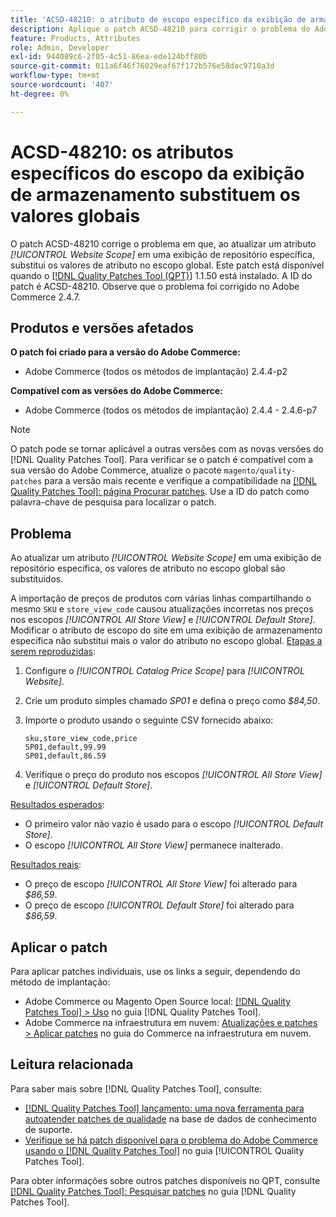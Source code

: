 ```yaml
---
title: 'ACSD-48210: o atributo de escopo específico da exibição de armazenamento substitui os valores globais'
description: Aplique o patch ACSD-48210 para corrigir o problema do Adobe Commerce de atualizar um atributo *[!UICONTROL Website Scope]* em uma exibição de repositório específica que substitui os valores de atributo no escopo global.
feature: Products, Attributes
role: Admin, Developer
exl-id: 944089c6-2f05-4c51-86ea-ede124bff80b
source-git-commit: 011a6f46f76029eaf67f172b576e58dac9710a3d
workflow-type: tm+mt
source-wordcount: '407'
ht-degree: 0%

---
```


# ACSD-48210: os atributos específicos do escopo da exibição de armazenamento substituem os valores globais

O patch ACSD-48210 corrige o problema em que, ao atualizar um atributo *[!UICONTROL Website Scope]* em uma exibição de repositório específica, substitui os valores de atributo no escopo global. Este patch está disponível quando o [[!DNL Quality Patches Tool (QPT)]](https://experienceleague.adobe.com/en/docs/commerce-operations/tools/quality-patches-tool/quality-patches-tool-to-self-serve-quality-patches) 1.1.50 está instalado. A ID do patch é ACSD-48210. Observe que o problema foi corrigido no Adobe Commerce 2.4.7.

## Produtos e versões afetados

**O patch foi criado para a versão do Adobe Commerce:**

* Adobe Commerce (todos os métodos de implantação) 2.4.4-p2

**Compatível com as versões do Adobe Commerce:**

* Adobe Commerce (todos os métodos de implantação) 2.4.4 - 2.4.6-p7

>[!NOTE]
>
>O patch pode se tornar aplicável a outras versões com as novas versões do [!DNL Quality Patches Tool]. Para verificar se o patch é compatível com a sua versão do Adobe Commerce, atualize o pacote `magento/quality-patches` para a versão mais recente e verifique a compatibilidade na [[!DNL Quality Patches Tool]: página Procurar patches](https://experienceleague.adobe.com/tools/commerce-quality-patches/index.html). Use a ID do patch como palavra-chave de pesquisa para localizar o patch.

## Problema

Ao atualizar um atributo *[!UICONTROL Website Scope]* em uma exibição de repositório específica, os valores de atributo no escopo global são substituídos.

A importação de preços de produtos com várias linhas compartilhando o mesmo `SKU` e `store_view_code` causou atualizações incorretas nos preços nos escopos *[!UICONTROL All Store View]* e *[!UICONTROL Default Store]*. Modificar o atributo de escopo do site em uma exibição de armazenamento específica não substitui mais o valor do atributo no escopo global.
<u>Etapas a serem reproduzidas</u>:

1. Configure o *[!UICONTROL Catalog Price Scope]* para *[!UICONTROL Website]*.
1. Crie um produto simples chamado *SP01* e defina o preço como *$84,50*.
1. Importe o produto usando o seguinte CSV fornecido abaixo:

   ```
   sku,store_view_code,price
   SP01,default,99.99
   SP01,default,86.59
   ```

1. Verifique o preço do produto nos escopos *[!UICONTROL All Store View]* e *[!UICONTROL Default Store]*.

<u>Resultados esperados</u>:

* O primeiro valor não vazio é usado para o escopo *[!UICONTROL Default Store]*.
* O escopo *[!UICONTROL All Store View]* permanece inalterado.

<u>Resultados reais</u>:

* O preço de escopo *[!UICONTROL All Store View]* foi alterado para *$86,59*.
* O preço de escopo *[!UICONTROL Default Store]* foi alterado para *$86,59*.

## Aplicar o patch

Para aplicar patches individuais, use os links a seguir, dependendo do método de implantação:

* Adobe Commerce ou Magento Open Source local: [[!DNL Quality Patches Tool] > Uso](/help/tools/quality-patches-tool/usage.md) no guia [!DNL Quality Patches Tool].
* Adobe Commerce na infraestrutura em nuvem: [Atualizações e patches > Aplicar patches](https://experienceleague.adobe.com/docs/commerce-cloud-service/user-guide/develop/upgrade/apply-patches.html) no guia do Commerce na infraestrutura em nuvem.

## Leitura relacionada

Para saber mais sobre [!DNL Quality Patches Tool], consulte:

* [[!DNL Quality Patches Tool] lançamento: uma nova ferramenta para autoatender patches de qualidade](https://experienceleague.adobe.com/en/docs/commerce-operations/tools/quality-patches-tool/quality-patches-tool-to-self-serve-quality-patches) na base de dados de conhecimento de suporte.
* [Verifique se há patch disponível para o problema do Adobe Commerce usando o  [!DNL Quality Patches Tool]](/help/tools/quality-patches-tool/patches-available-in-qpt/check-patch-for-magento-issue-with-magento-quality-patches.md) no guia [!UICONTROL Quality Patches Tool].


Para obter informações sobre outros patches disponíveis no QPT, consulte [[!DNL Quality Patches Tool]: Pesquisar patches](https://experienceleague.adobe.com/tools/commerce-quality-patches/index.html) no guia [!DNL Quality Patches Tool].

